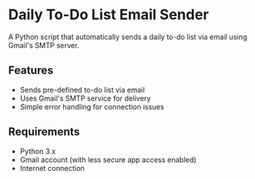 # Daily To-Do List Email Sender

A Python script that automatically sends a daily to-do list via email using Gmail's SMTP server.

## Features
- Sends pre-defined to-do list via email
- Uses Gmail's SMTP service for delivery
- Simple error handling for connection issues

## Requirements
- Python 3.x
- Gmail account (with less secure app access enabled)
- Internet connection

